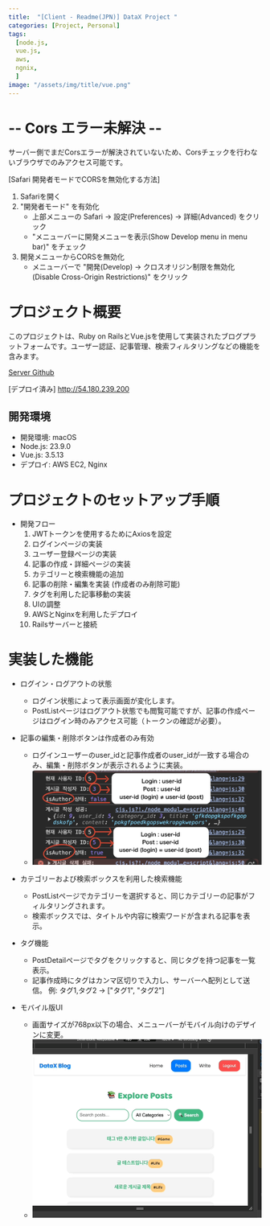 ```yaml
---
title:  "[Client - Readme(JPN)] DataX Project "
categories: [Project, Personal]
tags:
  [node.js,
  vue.js,
  aws,
  ngnix,
  ] 
image: "/assets/img/title/vue.png"
---
```


# -- Cors エラー未解決 -- 
サーバー側でまだCorsエラーが解決されていないため、Corsチェックを行わないブラウザでのみアクセス可能です。

[Safari 開発者モードでCORSを無効化する方法]
1. Safariを開く
2. "開発者モード" を有効化
    * 上部メニューの Safari → 設定(Preferences) → 詳細(Advanced) をクリック
    * "メニューバーに開発メニューを表示(Show Develop menu in menu bar)" をチェック
3. 開発メニューからCORSを無効化
    * メニューバーで "開発(Develop) → クロスオリジン制限を無効化(Disable Cross-Origin Restrictions)" をクリック

# プロジェクト概要
このプロジェクトは、Ruby on RailsとVue.jsを使用して実装されたブログプラットフォームです。ユーザー認証、記事管理、検索フィルタリングなどの機能を含みます。

[Server Github](https://github.com/SonMyeongJin/DataX_Project_Server-)


[デプロイ済み]
http://54.180.239.200

## 開発環境
- 開発環境: macOS
- Node.js: 23.9.0
- Vue.js: 3.5.13
- デプロイ: AWS EC2, Nginx

# プロジェクトのセットアップ手順

- 開発フロー
    1. JWTトークンを使用するためにAxiosを設定
    2. ログインページの実装
    3. ユーザー登録ページの実装
    4. 記事の作成・詳細ページの実装
    5. カテゴリーと検索機能の追加
    6. 記事の削除・編集を実装 (作成者のみ削除可能)
    7. タグを利用した記事移動の実装
    8. UIの調整
    9. AWSとNginxを利用したデプロイ
    10. Railsサーバーと接続

# 実装した機能

- ログイン・ログアウトの状態
    - ログイン状態によって表示画面が変化します。
    - PostListページはログアウト状態でも閲覧可能ですが、記事の作成ページはログイン時のみアクセス可能（トークンの確認が必要）。

- 記事の編集・削除ボタンは作成者のみ有効
    - ログインユーザーのuser_idと記事作成者のuser_idが一致する場合のみ、編集・削除ボタンが表示されるように実装。
    - ![](/assets/img/posts/post/datax_post.jpeg)

- カテゴリーおよび検索ボックスを利用した検索機能
    - PostListページでカテゴリーを選択すると、同じカテゴリーの記事がフィルタリングされます。
    - 検索ボックスでは、タイトルや内容に検索ワードが含まれる記事を表示。

- タグ機能
    - PostDetailページでタグをクリックすると、同じタグを持つ記事を一覧表示。
    - 記事作成時にタグはカンマ区切りで入力し、サーバーへ配列として送信。
    例: タグ1,タグ2 -> ["タグ1", "タグ2"]

- モバイル版UI
    - 画面サイズが768px以下の場合、メニューバーがモバイル向けのデザインに変更。
     - ![](/assets/img/posts/post/datax_mobile.gif)
